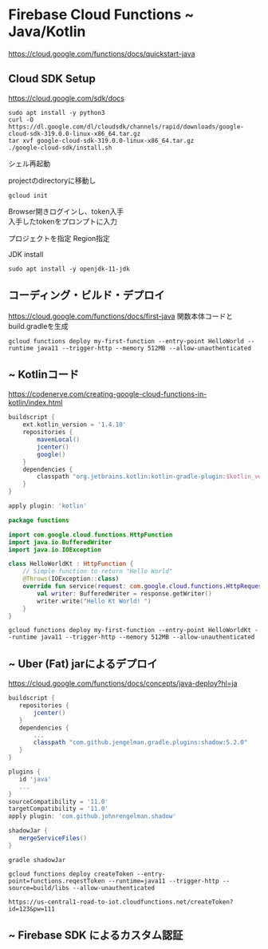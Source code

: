 Firebase Cloud Functions ~ Java/Kotlin
====
https://cloud.google.com/functions/docs/quickstart-java


Cloud SDK Setup
----
https://cloud.google.com/sdk/docs

```
sudo apt install -y python3
curl -O https://dl.google.com/dl/cloudsdk/channels/rapid/downloads/google-cloud-sdk-319.0.0-linux-x86_64.tar.gz
tar xvf google-cloud-sdk-319.0.0-linux-x86_64.tar.gz
./google-cloud-sdk/install.sh
```
シェル再起動

projectのdirectoryに移動し
```
gcloud init
```

Browser開きログインし、token入手  
入手したtokenをプロンプトに入力

プロジェクトを指定
Region指定

JDK install
```
sudo apt install -y openjdk-11-jdk
```

コーディング・ビルド・デプロイ
----
https://cloud.google.com/functions/docs/first-java
関数本体コードとbuild.gradleを生成
```
gcloud functions deploy my-first-function --entry-point HelloWorld --runtime java11 --trigger-http --memory 512MB --allow-unauthenticated
```

~ Kotlinコード
----
https://codenerve.com/creating-google-cloud-functions-in-kotlin/index.html

```build.gradle
buildscript {
    ext.kotlin_version = '1.4.10'
    repositories {
        mavenLocal()
        jcenter()
        google()
    }
    dependencies {
        classpath "org.jetbrains.kotlin:kotlin-gradle-plugin:$kotlin_version"
    }
}

apply plugin: 'kotlin'
```

```hello.kt
package functions

import com.google.cloud.functions.HttpFunction
import java.io.BufferedWriter
import java.io.IOException

class HelloWorldKt : HttpFunction {
    // Simple function to return "Hello World"
    @Throws(IOException::class)
    override fun service(request: com.google.cloud.functions.HttpRequest, response: com.google.cloud.functions.HttpResponse) {
        val writer: BufferedWriter = response.getWriter()
        writer.write("Hello Kt World! ")
    }
}
```

```
gcloud functions deploy my-first-function --entry-point HelloWorldKt --runtime java11 --trigger-http --memory 512MB --allow-unauthenticated
```

~ Uber (Fat) jarによるデプロイ
----
https://cloud.google.com/functions/docs/concepts/java-deploy?hl=ja

```build.gradle
buildscript {
   repositories {
       jcenter()
   }
   dependencies {
       ...
       classpath "com.github.jengelman.gradle.plugins:shadow:5.2.0"
   }
}

plugins {
   id 'java'
   ...
}
sourceCompatibility = '11.0'
targetCompatibility = '11.0'
apply plugin: 'com.github.johnrengelman.shadow'

shadowJar {
   mergeServiceFiles()
}
```

```
gradle shadowJar
```

```
gcloud functions deploy createToken --entry-point=functions.reqestToken --runtime=java11 --trigger-http --source=build/libs --allow-unauthenticated
```

```Browser
https://us-central1-road-to-iot.cloudfunctions.net/createToken?id=123&pw=111
```

~ Firebase SDK によるカスタム認証
----

